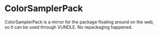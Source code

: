 ColorSamplerPack
================

ColorSamplerPack is a mirror for the package floating around on the web, so it can be used through VUNDLE. No repackaging happened.